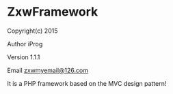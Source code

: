 # ZxwFramework
Copyright(c) 2015

Author      iProg

Version     1.1.1

Email       zxwmyemail@126.com

It is a PHP framework based on the MVC design pattern!







